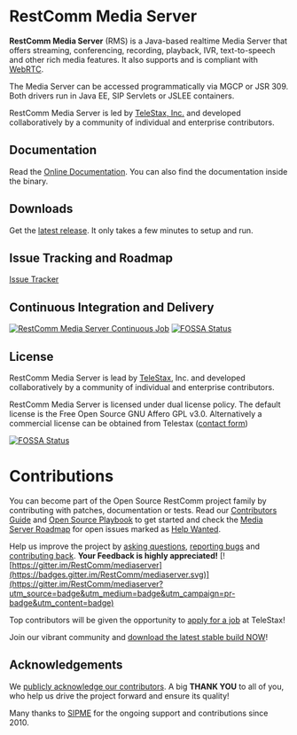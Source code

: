 # RestComm Media Server

**RestComm Media Server** (RMS) is a Java-based realtime Media Server that offers streaming, conferencing, recording, playback, IVR, text-to-speech and other rich media features. It also supports and is compliant with [WebRTC](http://www.webrtc.org/).

The Media Server can be accessed programmatically via MGCP or JSR 309. Both drivers run in Java EE, SIP Servlets or JSLEE containers.

RestComm Media Server is led by [TeleStax, Inc.](http://www.telestax.com) and developed collaboratively by a community of individual and enterprise contributors.

## Documentation

Read the [Online Documentation](http://documentation.telestax.com/core/media_server/Media_Server_User_Guide.html). You can also find the documentation inside the binary.

## Downloads

Get the [latest release](https://github.com/RestComm/mediaserver/releases/latest). It only takes a few minutes to setup and run.

## Issue Tracking and Roadmap

[Issue Tracker](https://github.com/RestComm/mediaserver/issues)

## Continuous Integration and Delivery

[![RestComm Media Server Continuous Job](http://www.cloudbees.com/sites/default/files/Button-Built-on-CB-1.png)](https://mobicents.ci.cloudbees.com/job/RestComm-MediaServer-6.x/)
[![FOSSA Status](https://app.fossa.io/api/projects/git%2Bhttps%3A%2F%2Fgithub.com%2FRestComm%2Fmediaserver.svg?type=shield)](https://app.fossa.io/projects/git%2Bhttps%3A%2F%2Fgithub.com%2FRestComm%2Fmediaserver?ref=badge_shield)

## License

RestComm Media Server is lead by [TeleStax](http://www.telestax.com/), Inc. and developed collaboratively by a community of individual and enterprise contributors.

RestComm Media Server is licensed under dual license policy. The default license is the Free Open Source GNU Affero GPL v3.0. Alternatively a commercial license can be obtained from Telestax ([contact form](http://www.telestax.com/contactus/#InquiryForm))


[![FOSSA Status](https://app.fossa.io/api/projects/git%2Bhttps%3A%2F%2Fgithub.com%2FRestComm%2Fmediaserver.svg?type=large)](https://app.fossa.io/projects/git%2Bhttps%3A%2F%2Fgithub.com%2FRestComm%2Fmediaserver?ref=badge_large)

# Contributions 

You can become part of the Open Source RestComm project family by contributing with patches, documentation or tests. Read our [Contributors Guide](https://github.com/RestComm/restcomm/wiki/Contribute-to-RestComm) and [Open Source Playbook](https://telestax.com/wp-content/uploads/2016/04/TeleStaxOpenSourcePlaybook.pdf) to get started and check the [Media Server Roadmap](https://github.com/RestComm/mediaserver/milestones) for open issues marked as [Help Wanted](https://github.com/RestComm/mediaserver/issues?q=is%3Aissue+is%3Aopen+label%3Ahelp-wanted).

Help us improve the project by [asking questions](https://groups.google.com/forum/#!forum/restcomm), [reporting bugs](https://github.com/RestComm/mediaserver/issues) and [contributing back](https://github.com/RestComm/mediaserver/pulls).
**Your Feedback is highly appreciated!** [![https://gitter.im/RestComm/mediaserver](https://badges.gitter.im/RestComm/mediaserver.svg)](https://gitter.im/RestComm/mediaserver?utm_source=badge&utm_medium=badge&utm_campaign=pr-badge&utm_content=badge)

Top contributors will be given the opportunity to [apply for a job](https://telestax.com/jobs/) at TeleStax!

Join our vibrant community and [download the latest stable build NOW](https://www.restcomm.com/downloads/)!

## Acknowledgements

We [publicly acknowledge our contributors]((http://www.telestax.com/opensource/acknowledgments/)). A big **THANK YOU** to all of you, who help us drive the project forward and ensure its quality!

Many thanks to [SIPME](https://www.sipme.me/) for the ongoing support and contributions since 2010.

